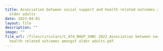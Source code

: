 ```yaml
---
title: Association between social support and health related outcomes amongst
  older adults
date: 2023-04-01
layout: file
description: ""
image: ""
file_url: /files/circulars/C_474_NHGP_SHBC 2022_Association between social support and
  health related outcomes amongst older adults.pdf
---
```

